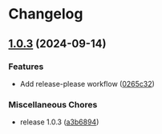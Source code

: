 # Changelog

## [1.0.3](https://github.com/PetroVoronov/ecoflow-mqtt-to-svitlobot/compare/v1.0.2...v1.0.3) (2024-09-14)


### Features

* Add release-please workflow ([0265c32](https://github.com/PetroVoronov/ecoflow-mqtt-to-svitlobot/commit/0265c3212dd8729c7498c9255b9245d5f2830062))


### Miscellaneous Chores

* release 1.0.3 ([a3b6894](https://github.com/PetroVoronov/ecoflow-mqtt-to-svitlobot/commit/a3b6894f20fdf62109eca9893ccebf47e8dbddce))
